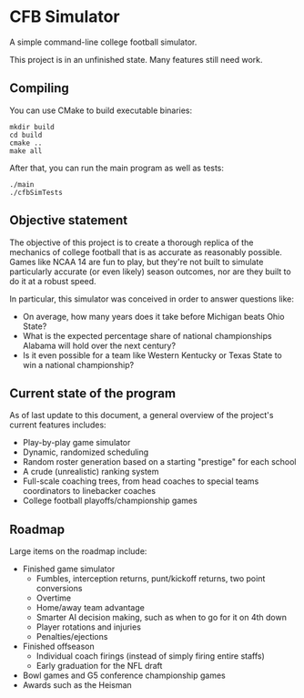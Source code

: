 # CFB Simulator
A simple command-line college football simulator.

This project is in an unfinished state. Many features still need work.

## Compiling
You can use CMake to build executable binaries:

```
mkdir build
cd build
cmake ..
make all
```

After that, you can run the main program as well as tests:

```
./main
./cfbSimTests
```

## Objective statement
The objective of this project is to create a thorough replica of the mechanics of college football that is as accurate as reasonably possible. Games like NCAA 14 are fun to play, but they're not built to simulate particularly accurate (or even likely) season outcomes, nor are they built to do it at a robust speed.

In particular, this simulator was conceived in order to answer questions like:
- On average, how many years does it take before Michigan beats Ohio State?
- What is the expected percentage share of national championships Alabama will hold over the next century?
- Is it even possible for a team like Western Kentucky or Texas State to win a national championship?

## Current state of the program
As of last update to this document, a general overview of the project's current features includes:
- Play-by-play game simulator
- Dynamic, randomized scheduling
- Random roster generation based on a starting "prestige" for each school
- A crude (unrealistic) ranking system
- Full-scale coaching trees, from head coaches to special teams coordinators to linebacker coaches
- College football playoffs/championship games

## Roadmap
Large items on the roadmap include:
- Finished game simulator
  - Fumbles, interception returns, punt/kickoff returns, two point conversions
  - Overtime
  - Home/away team advantage
  - Smarter AI decision making, such as when to go for it on 4th down
  - Player rotations and injuries
  - Penalties/ejections
- Finished offseason
  - Individual coach firings (instead of simply firing entire staffs)
  - Early graduation for the NFL draft
- Bowl games and G5 conference championship games
- Awards such as the Heisman
